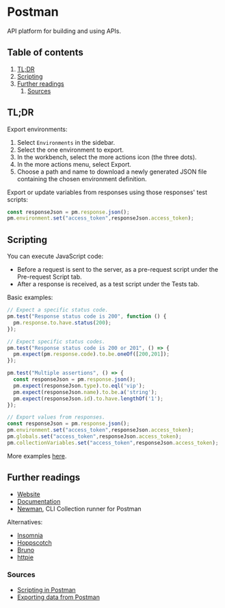 # Postman <!-- omit in toc -->

API platform for building and using APIs.

## Table of contents <!-- omit in toc -->

1. [TL;DR](#tldr)
1. [Scripting](#scripting)
1. [Further readings](#further-readings)
   1. [Sources](#sources)

## TL;DR

Export environments:

1. Select `Environments` in the sidebar.
1. Select the one environment to export.
1. In the workbench, select the more actions icon (the three dots).
1. In the more actions menu, select Export.
1. Choose a path and name to download a newly generated JSON file containing the chosen environment definition.

Export or update variables from responses using those responses' test scripts:

```js
const responseJson = pm.response.json();
pm.environment.set("access_token",responseJson.access_token);
```

## Scripting

You can execute JavaScript code:

- Before a request is sent to the server, as a pre-request script under the Pre-request Script tab.
- After a response is received, as a test script under the Tests tab.

Basic examples:

```js
// Expect a specific status code.
pm.test("Response status code is 200", function () {
  pm.response.to.have.status(200);
});

// Expect specific status codes.
pm.test("Response status code is 200 or 201", () => {
  pm.expect(pm.response.code).to.be.oneOf([200,201]);
});

pm.test("Multiple assertions", () => {
  const responseJson = pm.response.json();
  pm.expect(responseJson.type).to.eql('vip');
  pm.expect(responseJson.name).to.be.a('string');
  pm.expect(responseJson.id).to.have.lengthOf('1');
});

// Export values from responses.
const responseJson = pm.response.json();
pm.environment.set("access_token",responseJson.access_token);
pm.globals.set("access_token",responseJson.access_token);
pm.collectionVariables.set("access_token",responseJson.access_token);
```

More examples [here][scripting in postman].

## Further readings

- [Website]
- [Documentation]
- [Newman], CLI Collection runner for Postman

Alternatives:

- [Insomnia]
- [Hoppscotch]
- [Bruno]
- [httpie]

### Sources

- [Scripting in Postman]
- [Exporting data from Postman]

<!--
  Reference
  ═╬═Time══
  -->

<!-- Knowledge base -->
[bruno]: bruno.md
[hoppscotch]: hoppscotch.md
[httpie]: httpie.md
[insomnia]: insomnia.md
[newman]: newman.md

<!-- Upstream -->
[documentation]: https://learning.postman.com/docs
[exporting data from postman]: https://learning.postman.com/docs/getting-started/importing-and-exporting/exporting-data/
[scripting in postman]: https://learning.postman.com/docs/writing-scripts/intro-to-scripts/
[website]: https://www.postman.com/
